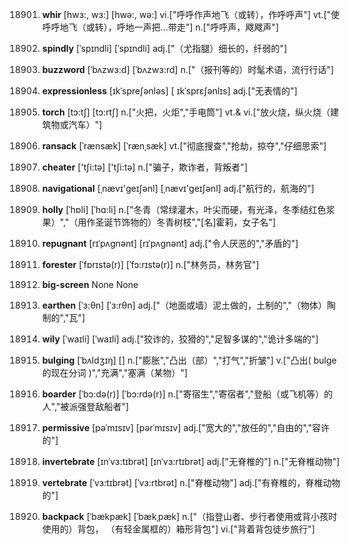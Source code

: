 18901. **whir**
[hwɜ:, wɜ:]  [hwə:, wə:]
vi.["呼呼作声地飞（或转），作呼呼声"]  vt.["使呼呼地飞（或转），呼地一声把…带走"]  n.["呼呼声，飕飕声"]  

18902. **spindly**
[ˈspɪndli]  [ˈspɪndli]
adj.["（尤指腿）细长的，纤弱的"]  

18903. **buzzword**
[ˈbʌzwɜ:d]  [ˈbʌzwɜ:rd]
n.["（报刊等的）时髦术语，流行行话"]  

18904. **expressionless**
[ɪkˈspreʃənləs]  [ ɪkˈsprɛʃənlɪs]
adj.["无表情的"]  

18905. **torch**
[tɔ:tʃ]  [tɔ:rtʃ]
n.["火把，火炬","手电筒"]  vt.& vi.["放火烧，纵火烧（建筑物或汽车）"]  

18906. **ransack**
[ˈrænsæk]  [ˈrænˌsæk]
vt.["彻底搜查","抢劫，掠夺","仔细思索"]  

18907. **cheater**
['tʃi:tə]  ['tʃi:tə]
n.["骗子，欺诈者，背叛者"]  

18908. **navigational**
[ˌnævɪ'ɡeɪʃənl]  [ˌnævɪ'ɡeɪʃənl]
adj.["航行的，航海的"]  

18909. **holly**
[ˈhɒli]  [ˈhɑ:li]
n.["冬青（常绿灌木，叶尖而硬，有光泽，冬季结红色浆果）","（用作圣诞节饰物的）冬青树枝","[名]霍莉，女子名"]  

18910. **repugnant**
[rɪˈpʌgnənt]  [rɪˈpʌɡnənt]
adj.["令人厌恶的","矛盾的"]  

18911. **forester**
[ˈfɒrɪstə(r)]  [ˈfɔ:rɪstə(r)]
n.["林务员，林务官"]  

18912. **big-screen**
None
None

18913. **earthen**
[ˈɜ:θn]  [ˈɜ:rθn]
adj.["（地面或墙）泥土做的，土制的","（物体）陶制的","瓦"]  

18914. **wily**
[ˈwaɪli]  [ˈwaɪli]
adj.["狡诈的，狡猾的","足智多谋的","诡计多端的"]  

18915. **bulging**
[ˈbʌldʒɪŋ]  []
n.["膨胀","凸出（部）","打气","折皱"]  v.["凸出( bulge的现在分词 )","充满","塞满（某物）"]  

18916. **boarder**
[ˈbɔ:də(r)]  [ˈbɔ:rdə(r)]
n.["寄宿生","寄宿者","登船（或飞机等）的人","被派强登敌船者"]  

18917. **permissive**
[pəˈmɪsɪv]  [pərˈmɪsɪv]
adj.["宽大的","放任的","自由的","容许的"]  

18918. **invertebrate**
[ɪnˈvɜ:tɪbrət]  [ɪnˈvɜ:rtɪbrət]
adj.["无脊椎的"]  n.["无脊椎动物"]  

18919. **vertebrate**
[ˈvɜ:tɪbrət]  [ˈvɜ:rtbrət]
n.["脊椎动物"]  adj.["有脊椎的，脊椎动物的"]  

18920. **backpack**
[ˈbækpæk]  [ˈbækˌpæk]
n.["（指登山者、步行者使用或背小孩时使用的）背包， （有轻金属框的）箱形背包"]  vi.["背着背包徒步旅行"]  

